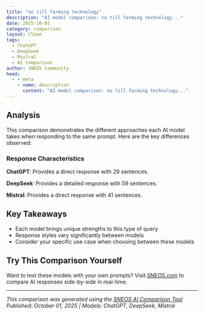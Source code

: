 ```yaml
---
title: "no till farming technology"
description: "AI model comparison: no till farming technology..."
date: 2025-10-01
category: comparison
layout: Clean
tags:
  - ChatGPT
  - DeepSeek
  - Mistral
  - AI Comparison
author: SNEOS Community
head:
  - - meta
    - name: description
      content: "AI model comparison: no till farming technology..."
---
```


<ChatComparison
  title="no till farming technology"
  prompt="no till farming technology"
  :responses='{
    "ChatGPT": "No-till farming is an agricultural technique that involves growing crops without disturbing the soil through tillage (plowing, turning, or stirring the soil). This method helps preserve soil structure, reduce erosion, improve water retention, and increase soil health.\n\n### Key Technologies and Practices in No-Till Farming:\n\n1. **No-Till Seed Drills and Planters:**\n   - Special equipment designed to plant seeds directly into undisturbed soil.\n   - These machines create narrow seed furrows, deposit seeds, and cover them with minimal soil disturbance.\n   - Examples: Strip-till drills, direct seeders.\n\n2. **Cover Crops:**\n   - Planting cover crops like legumes, grasses, or brassicas during the off-season to protect soil.\n   - Cover crops reduce erosion, fix nitrogen, suppress weeds, and improve soil organic matter.\n\n3. **Residue Management:**\n   - Managing leftover crop residue on fields after harvest protects the soil and maintains moisture.\n   - Residue acts as mulch, suppresses weeds, and adds organic matter as it decomposes.\n\n4. **Herbicide Use and Integrated Weed Management:**\n   - Since tillage is not used to control weeds, herbicides or alternative weed control methods are often utilized.\n   - Innovations include precision herbicide application technologies and mechanical weeders.\n\n5. **Precision Agriculture Tools:**\n   - GPS-guided tractors and equipment ensure accurate seed placement and efficient field operations.\n   - Soil sensors and drones help monitor crop health and soil conditions without physical disturbance.\n\n6. **Soil Health Monitoring:**\n   - Regular testing and use of technologies like soil moisture probes and nutrient sensors to manage fertilizers efficiently.\n\n### Benefits of No-Till Farming:\n\n- Reduces soil erosion and runoff.\n- Improves water infiltration and retention.\n- Enhances organic matter and soil microbial activity.\n- Reduces fuel and labor costs.\n- Increases carbon sequestration, helping mitigate climate change.\n\n### Challenges:\n\n- Initial transition can be difficult for farmers accustomed to tillage.\n- Weed management requires careful planning.\n- Possible need for specialized equipment and herbicides.\n\nIf you want information on specific no-till farming equipment or technologies available in your region, please let me know!",
    "DeepSeek": "Of course. Here is a comprehensive overview of no-till farming technology, explaining what it is, the core technologies that make it possible, and the benefits and challenges.\n\n### What is No-Till Farming?\n\nNo-till farming is an agricultural practice where the soil is not disturbed by traditional plowing (tillage). Instead of turning the soil over, crops are planted directly into the residue of the previous season\u0027s plants. It\u0027s a cornerstone of **Conservation Agriculture**, which aims to achieve sustainable and profitable agriculture by protecting the soil from degradation.\n\n---\n\n### The Core Technologies That Make No-Till Possible\n\nMoving away from plowing requires a suite of specialized technologies to handle seeding, weed control, and soil management.\n\n#### 1. The No-Till Drill and Planter\nThis is the most critical piece of equipment. A conventional planter cannot effectively cut through crop residue and penetrate hard, untilled soil.\n\n*   **Function:** A no-till drill/planter uses heavy, weighted frames and specially designed **double-disc openers** to slice through residue and create a narrow furrow for the seed.\n*   **Floating Row Units:** Each row unit is independently mounted to follow the contour of the land, ensuring consistent seeding depth even on uneven ground.\n*   **Seed Depth Control:** Precise depth control is vital for good seed-to-soil contact and uniform germination.\n*   **Fertilizer Placement:** Many no-till planters are equipped with **starter fertilizer** attachments that place a small amount of fertilizer directly next to the seed (a \u0022pop-up\u0022 starter) to give seedlings a strong early boost.\n\n#### 2. Cover Crops\nWhile not a \u0022technology\u0022 in the machinery sense, cover crops are a biological technology essential for successful no-till systems.\n*   **Purpose:** They are grown not for harvest, but to protect and enrich the soil between cash crop cycles.\n*   **Benefits:**\n    *   **Weed Suppression:** Dense cover crops outcompete weeds for light and nutrients.\n    *   **Soil Structure:** Their roots create channels for water and air, improving infiltration.\n    *   **Erosion Control:** They hold soil in place with their roots and protect it from rain with their canopy.\n    *   **Pest \u0026 Nutrient Management:** Some species, like legumes, fix nitrogen from the air, while others can help break pest cycles.\n\n#### 3. Integrated Weed Management (IWM)\nWithout tillage to control weeds, farmers must use a diversified approach.\n*   **Herbicide Technology:** The development of **broad-spectrum herbicides** (like glyphosate) and **herbicide-tolerant crops** (like Roundup Ready soybeans and corn) was a major driver for no-till adoption. However, over-reliance has led to herbicide-resistant weeds.\n*   **Modern IWM:** Now, technology focuses on:\n    *   **Precision Sprayers:** Using GPS and sensor technology to spot-spray weeds instead of blanketing the entire field, reducing chemical use.\n    *   **Robotic Weeders:** Small, autonomous robots that use cameras to identify and mechanically remove or laser individual weeds.\n    *   **Cover Crops:** As mentioned, they are a primary tool for suppressing weeds naturally.\n\n#### 4. Precision Agriculture Technologies\nNo-till is greatly enhanced by the tools of precision ag.\n*   **GPS Guidance (Auto-Steer):** Allows planters and sprayers to follow the exact same paths with centimeter-level accuracy. This prevents overlap, saves inputs, and minimizes soil compaction by confining tractor tracks to specific \u0022tramlines.\u0022\n*   **GIS (Geographic Information Systems):** Maps data like yield, soil type, and nutrient levels, allowing for variable-rate application of seeds and fertilizers, optimizing inputs for each part of the field.\n*   **Soil Moisture Sensors:** Help farmers make precise irrigation decisions, conserving water and preventing nutrient leaching.\n\n#### 5. Crop Rotation and Diversification\nThis is an agronomic technology. Continuous monoculture (growing the same crop year after year) is difficult in a no-till system. Rotating different types of crops (e.g., corn -\u003E soybeans -\u003E wheat) helps break pest and disease cycles, manages soil nutrients more effectively, and improves soil biology.\n\n---\n\n### Benefits of No-Till Technology\n\n*   **Improved Soil Health:** Builds organic matter, enhances soil structure, and increases water infiltration and retention.\n*   **Reduced Erosion:** Soil covered with residue is protected from wind and water erosion by up to 90% compared to tilled fields.\n*   **Water Conservation:** Residue acts as a mulch, reducing evaporation. Improved soil structure allows more water to soak in.\n*   **Carbon Sequestration:** Undisturbed soil stores carbon (in the form of organic matter) instead of releasing it into the atmosphere as CO\u2082, making it a powerful tool in the fight against climate change.\n*   **Fuel and Labor Savings:** Eliminating multiple tillage passes significantly reduces diesel fuel consumption and time spent in the field.\n*   **Increased Biodiversity:** Creates a habitat for earthworms, beneficial insects, and soil microbes.\n\n### Challenges and Considerations\n\n*   **High Initial Investment:** No-till planters and precision ag technology are expensive.\n*   **Management Intensity:** Requires more sophisticated knowledge and management than traditional tillage. It\u0027s not a single practice but a whole-system change.\n*   **Pest and Disease Pressure:** In some climates, cool, wet soils in spring can favor certain diseases and slugs. This requires careful monitoring.\n*   **Herbicide Dependency \u0026 Resistance:** Early no-till systems relied heavily on herbicides, leading to resistant weeds. Successful modern no-till requires a more integrated approach.\n*   **Transition Period:** Soil health and yields may temporarily dip during the first few years of transition as the soil ecosystem adjusts.\n\n### The Future: \u0022No-Till \u002B\u0022\n\nThe most advanced systems combine no-till with other practices for maximum benefit:\n\n*   **No-Till \u002B Cover Crops:** Considered the gold standard for soil health.\n*   **No-Till \u002B Diverse Rotations:** Mimics natural ecosystems for resilience.\n*   **No-Till \u002B Livestock Integration:** Using animals to graze cover crops, which adds manure and manages the cover crop naturally.\n\nIn conclusion, no-till farming technology is a sophisticated, integrated system that replaces the brute force of the plow with smart machinery, biological principles, and data-driven management to build a more sustainable and resilient agricultural future.",
    "Mistral": "No-till farming, also known as zero tillage or direct drilling, is an agricultural technique that minimizes soil disturbance by avoiding the use of traditional plowing methods. Instead, seeds are planted directly into the soil, often through the residue of previous crops. This approach has several benefits and is supported by various technologies. Here are some key aspects and technologies associated with no-till farming:\n\n### Benefits of No-Till Farming\n1. **Soil Health**: Reduces soil erosion and improves soil structure.\n2. **Water Conservation**: Enhances water retention and reduces runoff.\n3. **Carbon Sequestration**: Increases organic matter in the soil, which can help sequester carbon.\n4. **Cost Savings**: Reduces fuel and labor costs associated with tilling.\n5. **Biodiversity**: Supports a more diverse ecosystem by preserving soil microorganisms and beneficial insects.\n\n### Technologies Supporting No-Till Farming\n1. **Seed Drills**: Specialized equipment designed to plant seeds directly into the soil without disturbing it. These drills often have discs or coulters that cut through crop residue and place seeds at the correct depth.\n2. **Precision Agriculture**: Tools like GPS, GIS, and remote sensing help farmers monitor soil conditions, crop health, and yield, allowing for more precise management practices.\n3. **Cover Crops**: Planting cover crops between cash crops helps maintain soil health, suppress weeds, and improve nutrient cycling.\n4. **Herbicides**: Chemical weed control is often used in no-till systems to manage weeds without tilling. However, there is a growing interest in reducing chemical use through integrated pest management (IPM) techniques.\n5. **Crop Rotation**: Rotating crops helps manage pests, diseases, and nutrient depletion, which is crucial in no-till systems where soil disturbance is minimal.\n6. **Soil Testing**: Regular soil testing helps farmers understand the nutrient status of their soil and make informed decisions about fertilizer application.\n7. **Biological Controls**: Using beneficial insects, fungi, and bacteria to control pests and diseases naturally.\n8. **Mulching**: Applying organic materials like straw or compost to the soil surface to retain moisture, suppress weeds, and improve soil health.\n9. **Controlled Traffic Farming**: Using designated paths for farm machinery to minimize soil compaction and improve soil structure.\n10. **Data Analytics**: Using data from sensors, drones, and satellites to make informed decisions about crop management, irrigation, and fertilizer application.\n\n### Challenges and Considerations\n- **Weed Management**: Without tilling, weed control can be more challenging and may require a combination of herbicides and mechanical methods.\n- **Soil Compaction**: No-till farming can lead to soil compaction if not managed properly, which can be mitigated through controlled traffic farming and the use of cover crops.\n- **Nutrient Management**: Ensuring that nutrients are available to crops without tilling requires careful management of fertilizers and organic matter.\n- **Equipment Costs**: Specialized no-till equipment can be expensive, but the long-term benefits often outweigh the initial investment.\n\n### Conclusion\nNo-till farming is a sustainable practice that can significantly improve soil health, water conservation, and overall farm productivity. By leveraging modern technologies and best practices, farmers can overcome the challenges associated with no-till farming and achieve better yields and environmental outcomes."
  }'
  published-date="16:34"
/>

## Analysis

This comparison demonstrates the different approaches each AI model takes when responding to the same prompt. Here are the key differences observed:

### Response Characteristics

**ChatGPT**: Provides a direct response with 29 sentences. 

**DeepSeek**: Provides a detailed response with 59 sentences. 

**Mistral**: Provides a direct response with 41 sentences. 

## Key Takeaways

- Each model brings unique strengths to this type of query
- Response styles vary significantly between models
- Consider your specific use case when choosing between these models

## Try This Comparison Yourself

Want to test these models with your own prompts? Visit [SNEOS.com](https://sneos.com) to compare AI responses side-by-side in real-time.

---

*This comparison was generated using the [SNEOS AI Comparison Tool](https://sneos.com)*
*Published: October 01, 2025 | Models: ChatGPT, DeepSeek, Mistral*
